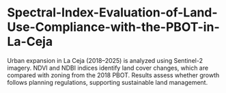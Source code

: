 # Spectral-Index-Evaluation-of-Land-Use-Compliance-with-the-PBOT-in-La-Ceja
Urban expansion in La Ceja (2018–2025) is analyzed using Sentinel-2 imagery. NDVI and NDBI indices identify land cover changes, which are compared with zoning from the 2018 PBOT. Results assess whether growth follows planning regulations, supporting sustainable land management. 
